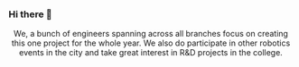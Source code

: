 ### Hi there 👋

<p align='center'>
  We, a bunch of engineers spanning across all branches focus on creating this one project for the whole year. We also do participate in other robotics events in the city and take great interest in R&D projects in the college. 

</p>










<!--
**TEAMROBOCON-MJCET/TEAMROBOCON-MJCET** is a ✨ _special_ ✨ repository because its `README.md` (this file) appears on your GitHub profile.

Here are some ideas to get you started:

- 🔭 I’m currently working on ...
- 🌱 I’m currently learning ...
- 👯 I’m looking to collaborate on ...
- 🤔 I’m looking for help with ...
- 💬 Ask me about ...
- 📫 How to reach me: ...
- 😄 Pronouns: ...
- ⚡ Fun fact: ...
-->




